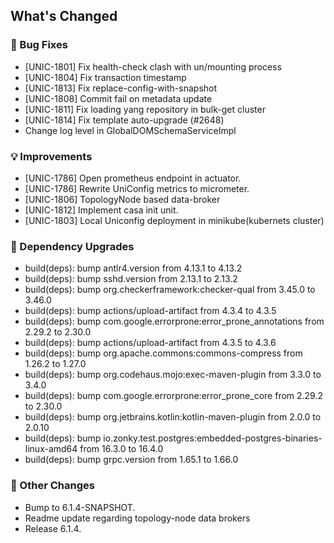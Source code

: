 <!-- Release notes generated using configuration in .github/release.yml at 6.1.4 -->

## What's Changed
### 🐞 Bug Fixes
* [UNIC-1801] Fix health-check clash with un/mounting process
* [UNIC-1804] Fix transaction timestamp
* [UNIC-1813] Fix replace-config-with-snapshot
* [UNIC-1808] Commit fail on metadata update
* [UNIC-1811] Fix loading yang repository in bulk-get cluster
* [UNIC-1814] Fix template auto-upgrade (#2648)
* Change log level in GlobalDOMSchemaServiceImpl
### 💡 Improvements
* [UNIC-1786] Open prometheus endpoint in actuator.
* [UNIC-1786] Rewrite UniConfig metrics to micrometer.
* [UNIC-1806] TopologyNode based data-broker
* [UNIC-1812] Implement casa init unit.
* [UNIC-1803] Local Uniconfig deployment in minikube(kubernets cluster)
### 🔨 Dependency Upgrades
* build(deps): bump antlr4.version from 4.13.1 to 4.13.2
* build(deps): bump sshd.version from 2.13.1 to 2.13.2
* build(deps): bump org.checkerframework:checker-qual from 3.45.0 to 3.46.0
* build(deps): bump actions/upload-artifact from 4.3.4 to 4.3.5
* build(deps): bump com.google.errorprone:error_prone_annotations from 2.29.2 to 2.30.0
* build(deps): bump actions/upload-artifact from 4.3.5 to 4.3.6
* build(deps): bump org.apache.commons:commons-compress from 1.26.2 to 1.27.0
* build(deps): bump org.codehaus.mojo:exec-maven-plugin from 3.3.0 to 3.4.0
* build(deps): bump com.google.errorprone:error_prone_core from 2.29.2 to 2.30.0
* build(deps): bump org.jetbrains.kotlin:kotlin-maven-plugin from 2.0.0 to 2.0.10
* build(deps): bump io.zonky.test.postgres:embedded-postgres-binaries-linux-amd64 from 16.3.0 to 16.4.0
* build(deps): bump grpc.version from 1.65.1 to 1.66.0
### 🔧 Other Changes
* Bump to 6.1.4-SNAPSHOT.
* Readme update regarding topology-node data brokers
* Release 6.1.4.
